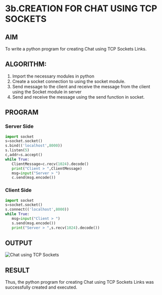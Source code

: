 # 3b.CREATION FOR CHAT USING TCP SOCKETS
## AIM
To write a python program for creating Chat using TCP Sockets Links.
## ALGORITHM:
1. Import the necessary modules in python
2. Create a socket connection to using the socket module.
3. Send message to the client and receive the message from the client using the Socket module in
 server
4. Send and receive the message using the send function in socket.
## PROGRAM
### Server Side
```python
import socket
s=socket.socket()
s.bind(('localhost',8000))
s.listen(5)
c,addr=s.accept()
while True:
   ClientMessage=c.recv(1024).decode()
   print("Client > ",ClientMessage)
   msg=input("Server > ")
   c.send(msg.encode())
```
### Client Side
```python
import socket
s=socket.socket()
s.connect(('localhost',8000))
while True:
   msg=input("Client > ")
   s.send(msg.encode())
   print("Server > ",s.recv(1024).decode())
```
## OUTPUT
![Chat using TCP Sockets](https://github.com/Aakashraj04/3b_CHAT_USING_TCP_SOCKETS/assets/121117266/5d2c3c90-4916-4f94-8446-93d36c4f84e1)

## RESULT
Thus, the python program for creating Chat using TCP Sockets Links was successfully 
created and executed.
